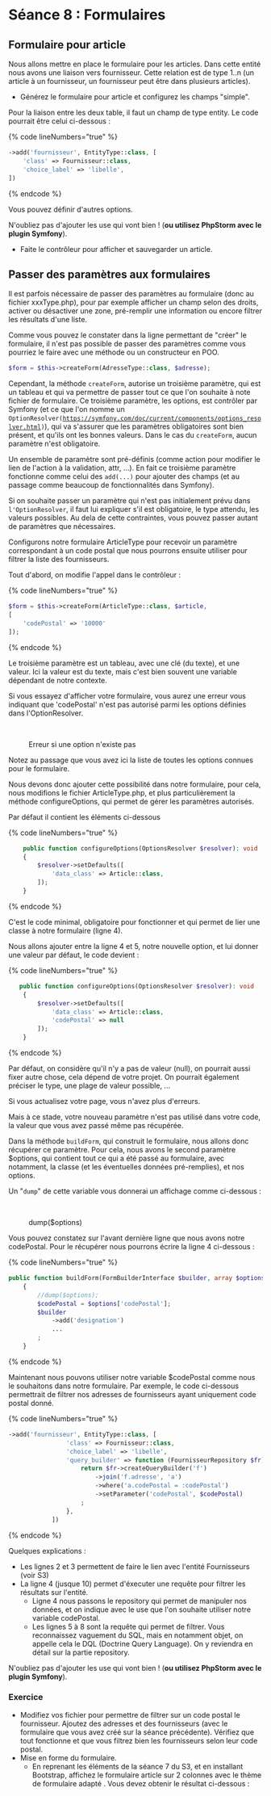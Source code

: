 # Séance 8 : Formulaires

## Formulaire pour article

Nous allons mettre en place le formulaire pour les articles. Dans cette entité nous avons une liaison vers fournisseur. Cette relation est de type 1..n (un article à un fournisseur, un fournisseur peut être dans plusieurs articles).

* Générez le formulaire pour article et configurez les champs "simple".

Pour la liaison entre les deux table, il faut un champ de type entity. Le code pourrait être celui ci-dessous :&#x20;

{% code lineNumbers="true" %}
```php
->add('fournisseur', EntityType::class, [
    'class' => Fournisseur::class,
    'choice_label' => 'libelle',
])
```
{% endcode %}

Vous pouvez définir d'autres options.

N'oubliez pas d'ajouter les use qui vont bien ! (**ou utilisez PhpStorm avec le plugin Symfony**).

* Faite le contrôleur pour afficher et sauvegarder un article.

## Passer des paramètres aux formulaires

Il est parfois nécessaire de passer des paramètres au formulaire (donc au fichier xxxType.php), pour par exemple afficher un champ selon des droits, activer ou désactiver une zone, pré-remplir une information ou encore filtrer les résultats d'une liste.

Comme vous pouvez le constater dans la ligne permettant de "créer" le formulaire, il n'est pas possible de passer des paramètres comme vous pourriez le faire avec une méthode ou un constructeur en POO.

```php
$form = $this->createForm(AdresseType::class, $adresse);
```

Cependant, la méthode `createForm`, autorise un troisième paramètre, qui est un tableau et qui va permettre de passer tout ce que l'on souhaite à note fichier de formulaire. Ce troisième paramètre, les options, est contrôler par Symfony (et ce que l'on nomme un `OptionResolver(`[`https://symfony.com/doc/current/components/options_resolver.html`](https://symfony.com/doc/current/components/options\_resolver.html)`)`), qui va s'assurer que les paramètres obligatoires sont bien présent, et qu'ils ont les bonnes valeurs. Dans le cas du `createForm`, aucun paramètre n'est obligatoire.&#x20;

Un ensemble de paramètre sont pré-définis (comme action pour modifier le lien de l'action à la validation, attr, ...). En fait ce troisième paramètre fonctionne comme celui des `add(...)` pour ajouter des champs (et au passage comme beaucoup de fonctionnalités dans Symfony).

Si on souhaite passer un paramètre qui n'est pas initialement prévu dans `l'OptionResolver`, il faut lui expliquer s'il est obligatoire, le type attendu, les valeurs possibles. Au dela de cette contraintes, vous pouvez passer autant de paramètres que nécessaires.

Configurons notre formulaire ArticleType pour recevoir un paramètre correspondant à un code postal que nous pourrons ensuite utiliser pour filtrer la liste des fournisseurs.

Tout d'abord, on modifie l'appel dans le contrôleur :&#x20;

{% code lineNumbers="true" %}
```php
$form = $this->createForm(ArticleType::class, $article,
[
    'codePostal' => '10000'
]);
```
{% endcode %}

Le troisième paramètre est un tableau, avec une clé (du texte), et une valeur. Ici la valeur est du texte, mais c'est bien souvent une variable dépendant de notre contexte.

Si vous essayez d'afficher votre formulaire, vous aurez une erreur vous indiquant que 'codePostal' n'est pas autorisé parmi les options définies dans l'OptionResolver.

<figure><img src="../.gitbook/assets/Capture d’écran 2023-02-10 à 08.24.26.png" alt=""><figcaption><p>Erreur si une option n'existe pas</p></figcaption></figure>

Notez au passage que vous avez ici la liste de toutes les options connues pour le formulaire.

Nous devons donc ajouter cette possibilité dans notre formulaire, pour cela, nous modifions le fichier ArticleType.php, et plus particulièrement la méthode configureOptions, qui permet de gérer les paramètres autorisés.

Par défaut il contient les éléments ci-dessous

{% code lineNumbers="true" %}
```php
    public function configureOptions(OptionsResolver $resolver): void
    {
        $resolver->setDefaults([
            'data_class' => Article::class,
        ]);
    }
```
{% endcode %}

C'est le code minimal, obligatoire pour fonctionner et qui permet de lier une classe à notre formulaire (ligne 4).

Nous allons ajouter entre la ligne 4 et 5, notre nouvelle option, et lui donner une valeur par défaut, le code devient :&#x20;

{% code lineNumbers="true" %}
```php
   public function configureOptions(OptionsResolver $resolver): void
    {
        $resolver->setDefaults([
            'data_class' => Article::class,
            'codePostal' => null
        ]);
    }
```
{% endcode %}

Par défaut, on considère qu'il n'y a pas de valeur (null), on pourrait aussi fixer autre chose, cela dépend de votre projet. On pourrait également préciser le type, une plage de valeur possible, ...

Si vous actualisez votre page, vous n'avez plus d'erreurs.

Mais à ce stade, votre nouveau paramètre n'est pas utilisé dans votre code, la valeur que vous avez passé même pas récupérée.

Dans la méthode `buildForm`, qui construit le formulaire, nous allons donc récupérer ce paramètre. Pour cela, nous avons le second paramètre $options, qui contient tout ce qui a été passé au formulaire, avec notamment, la classe (et les éventuelles données pré-remplies), et nos options.

Un "`dump`" de cette variable vous donnerai un affichage comme ci-dessous :&#x20;

<figure><img src="../.gitbook/assets/Capture d’écran 2023-02-10 à 08.31.26.png" alt=""><figcaption><p>dump($options)</p></figcaption></figure>

Vous pouvez constatez sur l'avant dernière ligne que nous avons notre codePostal. Pour le récupérer nous pourrons écrire la ligne 4 ci-dessous :&#x20;

{% code lineNumbers="true" %}
```php
public function buildForm(FormBuilderInterface $builder, array $options): void
    {
        //dump($options);
        $codePostal = $options['codePostal'];
        $builder
            ->add('designation')
            ...
        ;
    }
```
{% endcode %}

Maintenant nous pouvons utiliser notre variable $codePostal comme nous le souhaitons dans notre formulaire. Par exemple, le code ci-dessous permettrait de filtrer nos adresses de fournisseurs ayant uniquement code postal donné.

{% code lineNumbers="true" %}
```php
->add('fournisseur', EntityType::class, [
                'class' => Fournisseur::class,
                'choice_label' => 'libelle',
                'query_builder' => function (FournisseurRepository $fr) use ($codePostal) {
                    return $fr->createQueryBuilder('f')
                        ->join('f.adresse', 'a')
                        ->where('a.codePostal = :codePostal')
                        ->setParameter('codePostal', $codePostal)
                    ;
                },
            ])
```
{% endcode %}

Quelques explications :&#x20;

* Les lignes 2 et 3 permettent de faire le lien avec l'entité Fournisseurs (voir S3)
* La ligne 4 (jusque 10) permet d'éxecuter une requête pour filtrer les résultats sur l'entité.
  * Ligne 4 nous passons le repository qui permet de manipuler nos données, et on indique avec le use que l'on souhaite utiliser notre variable codePostal.&#x20;
  * Les lignes 5 à 8 sont la requête qui permet de filtrer. Vous reconnaissez vaguement du SQL, mais en notamment objet, on appelle cela le DQL (Doctrine Query Language). On y reviendra en détail sur la partie repository.

N'oubliez pas d'ajouter les use qui vont bien ! (**ou utilisez PhpStorm avec le plugin Symfony**).

### Exercice

* Modifiez vos fichier pour permettre de filtrer sur un code postal le fournisseur. Ajoutez des adresses et des fournisseurs (avec le formulaire que vous avez créé sur la séance précédente). Vérifiez que tout fonctionne et que vous filtrez bien les fournisseurs selon leur code postal.
* Mise en forme du formulaire.
  * En reprenant les éléments de la séance 7 du S3, et en installant Bootstrap, affichez le formulaire article sur 2 colonnes avec le thème de formulaire adapté . Vous devez obtenir le résultat ci-dessous :&#x20;

<figure><img src="../.gitbook/assets/Capture d’écran 2023-02-10 à 08.46.43.png" alt=""><figcaption></figcaption></figure>

